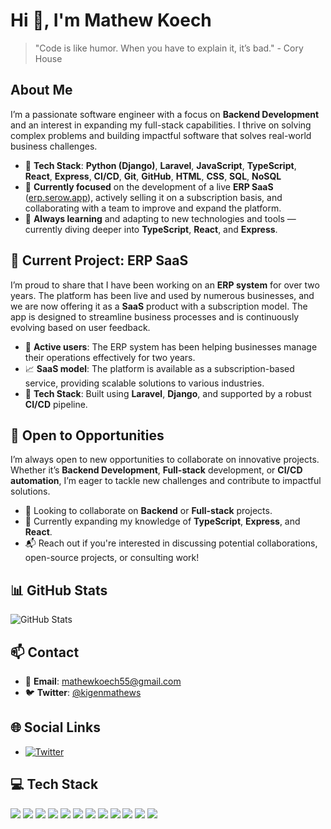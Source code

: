 # Hi 👋, I'm Mathew Koech

> "Code is like humor. When you have to explain it, it’s bad." - Cory House

## About Me

I’m a passionate software engineer with a focus on **Backend Development** and an interest in expanding my full-stack capabilities. I thrive on solving complex problems and building impactful software that solves real-world business challenges.

- 🌱 **Tech Stack**: **Python (Django)**, **Laravel**, **JavaScript**, **TypeScript**, **React**, **Express**, **CI/CD**, **Git**, **GitHub**, **HTML**, **CSS**, **SQL**, **NoSQL**
- 🔭 **Currently focused** on the development of a live **ERP SaaS** ([erp.serow.app](https://erp.serow.app)), actively selling it on a subscription basis, and collaborating with a team to improve and expand the platform.
- 💬 **Always learning** and adapting to new technologies and tools — currently diving deeper into **TypeScript**, **React**, and **Express**.

## 🚀 Current Project: ERP SaaS

I’m proud to share that I have been working on an **ERP system** for over two years. The platform has been live and used by numerous businesses, and we are now offering it as a **SaaS** product with a subscription model. The app is designed to streamline business processes and is continuously evolving based on user feedback.

- 🏢 **Active users**: The ERP system has been helping businesses manage their operations effectively for two years.
- 📈 **SaaS model**: The platform is available as a subscription-based service, providing scalable solutions to various industries.
- 🔧 **Tech Stack**: Built using **Laravel**, **Django**, and supported by a robust **CI/CD** pipeline.

## 💬 Open to Opportunities

I’m always open to new opportunities to collaborate on innovative projects. Whether it’s **Backend Development**, **Full-stack** development, or **CI/CD automation**, I’m eager to tackle new challenges and contribute to impactful solutions.

- 🚀 Looking to collaborate on **Backend** or **Full-stack** projects.
- 🌱 Currently expanding my knowledge of **TypeScript**, **Express**, and **React**.
- 📬 Reach out if you're interested in discussing potential collaborations, open-source projects, or consulting work!

## 📊 GitHub Stats

![GitHub Stats](https://github-readme-stats.vercel.app/api?username=Mathewkoech&show_icons=true&theme=radical)

## 📫 Contact

- 📧 **Email**: [mathewkoech55@gmail.com](mailto:mathewkoech55@gmail.com)
- 🐦 **Twitter**: [@kigenmathews](https://twitter.com/kigenmathews)

## 🌐 Social Links

- [![Twitter](https://img.shields.io/badge/Twitter-1DA1F2?style=for-the-badge&logo=twitter&logoColor=white)](https://twitter.com/kigenmathews)


## 💻 Tech Stack

<p align="left">
  <img src="https://img.shields.io/badge/-Django-092E20?logo=django&logoColor=white" />
  <img src="https://img.shields.io/badge/-Laravel-FF2D20?logo=laravel&logoColor=white" />
  <img src="https://img.shields.io/badge/-React-61DAFB?logo=react&logoColor=white" />
  <img src="https://img.shields.io/badge/-TypeScript-007ACC?logo=typescript&logoColor=white" />
  <img src="https://img.shields.io/badge/-Express-000000?logo=express&logoColor=white" />
  <img src="https://img.shields.io/badge/-HTML5-E34F26?logo=html5&logoColor=white" />
  <img src="https://img.shields.io/badge/-CSS3-1572B6?logo=css3&logoColor=white" />
  <img src="https://img.shields.io/badge/-JavaScript-F7DF1E?logo=javascript&logoColor=black" />
  <img src="https://img.shields.io/badge/-CI%2FCD-000000?logo=jenkins&logoColor=white" />
  <img src="https://img.shields.io/badge/-Python-3776AB?logo=python&logoColor=white" />
  <img src="https://img.shields.io/badge/-Shell_Script-4EAA25?logo=gnu-bash&logoColor=white" />
  <img src="https://img.shields.io/badge/-GitHub_Pages-181717?logo=github&logoColor=white" />
</p>


<!--
**Mathewkoech/Mathewkoech** is a ✨ _special_ ✨ repository because its `README.md` (this file) appears on your GitHub profile.

Here are some ideas to get you started:

- 🔭 Currently working on **building and scaling an ERP SaaS**.
- 🌱 Expanding knowledge in **TypeScript**, **Express**, and **React**.
- 👯 Open to collaborating on **Backend**, **Full-stack**, and **CI/CD** projects.
- 💬 Reach out if you’re looking for a developer with expertise in **Laravel**, **Django**, and SaaS development!
-->
